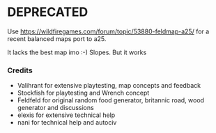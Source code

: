 # DEPRECATED

Use https://wildfiregames.com/forum/topic/53880-feldmap-a25/ for a recent balanced maps port to a25.

It lacks the best map imo :-) Slopes. But it works

### Credits

- Valihrant for extensive playtesting, map concepts and feedback
- Stockfish for playtesting and Wrench concept
- Feldfeld for original random food generator, britannic road, wood generator and discussions
- elexis for extensive technical help
- nani for technical help and autociv
